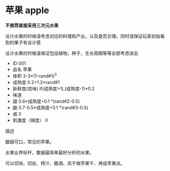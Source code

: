 # 苹果 apple

**不推荐直接采用三次元水果**

设计水果的时候请考虑对应的料理和产出，以及是否合理。同时请保证玩家初始看到的果子有设计感

设计水果的时候请保证包括植物，种子，生长周期等等全部考虑进去

* ID 001
* 品名 苹果
* 体积 3-3*(1-rand#1)<sup>3</sup>
* 成熟度 0.2+1.2*rand#1
* 新鲜度(苦味) if(成熟度>1),(成熟度-1)*0.2
* 味道
* 甜 0.6*成熟度+0.1 *(rand#2-0.5)
* 酸 0.7-0.5*成熟度+0.1 *(rand#3-0.5)
* 咸 0
* 刺激度（辣度） 0

描述

酸甜可口，常见的苹果。

水果业界标杆，数据最简单最好分析的水果。

可以切块、切丝、榨汁、酿酒、风干做苹果干、烤成苹果派。
